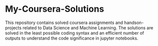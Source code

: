 # My-Coursera-Solutions

This repository contains solved coursera assignments and handson-projects related to Data Science and Machine Learning.
The solutions are solved in the least possible coding syntax and an efficient number of outputs to understand the code significance in jupyter notebooks.

